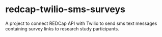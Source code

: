# redcap-twilio-sms-surveys
A project to connect REDCap API with Twilio to send sms text messages containing survey links to research study participants.

